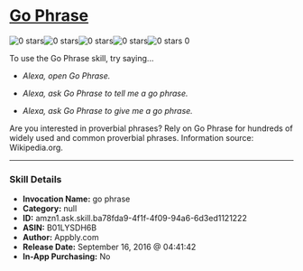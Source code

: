 # [Go Phrase](http://alexa.amazon.com/#skills/amzn1.ask.skill.ba78fda9-4f1f-4f09-94a6-6d3ed1121222)
![0 stars](../../images/ic_star_border_black_18dp_1x.png)![0 stars](../../images/ic_star_border_black_18dp_1x.png)![0 stars](../../images/ic_star_border_black_18dp_1x.png)![0 stars](../../images/ic_star_border_black_18dp_1x.png)![0 stars](../../images/ic_star_border_black_18dp_1x.png) 0

To use the Go Phrase skill, try saying...

* *Alexa, open Go Phrase.*

* *Alexa, ask Go Phrase to tell me a go phrase.*

* *Alexa, ask Go Phrase to give me a go phrase.*

Are you interested in proverbial phrases? Rely on Go Phrase for hundreds of widely used and common proverbial phrases. Information source: Wikipedia.org.

***

### Skill Details

* **Invocation Name:** go phrase
* **Category:** null
* **ID:** amzn1.ask.skill.ba78fda9-4f1f-4f09-94a6-6d3ed1121222
* **ASIN:** B01LYSDH6B
* **Author:** Appbly.com
* **Release Date:** September 16, 2016 @ 04:41:42
* **In-App Purchasing:** No
